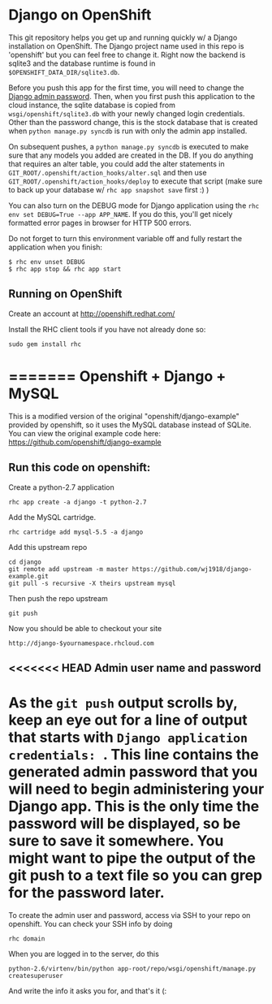 Django on OpenShift
===================

This git repository helps you get up and running quickly w/ a Django
installation on OpenShift.  The Django project name used in this repo
is 'openshift' but you can feel free to change it.  Right now the
backend is sqlite3 and the database runtime is found in
`$OPENSHIFT_DATA_DIR/sqlite3.db`.

Before you push this app for the first time, you will need to change
the [Django admin password](#admin-user-name-and-password).
Then, when you first push this
application to the cloud instance, the sqlite database is copied from
`wsgi/openshift/sqlite3.db` with your newly changed login
credentials. Other than the password change, this is the stock
database that is created when `python manage.py syncdb` is run with
only the admin app installed.

On subsequent pushes, a `python manage.py syncdb` is executed to make
sure that any models you added are created in the DB.  If you do
anything that requires an alter table, you could add the alter
statements in `GIT_ROOT/.openshift/action_hooks/alter.sql` and then use
`GIT_ROOT/.openshift/action_hooks/deploy` to execute that script (make
sure to back up your database w/ `rhc app snapshot save` first :) )

You can also turn on the DEBUG mode for Django application using the
`rhc env set DEBUG=True --app APP_NAME`. If you do this, you'll get
nicely formatted error pages in browser for HTTP 500 errors.

Do not forget to turn this environment variable off and fully restart
the application when you finish:

```
$ rhc env unset DEBUG
$ rhc app stop && rhc app start
```

Running on OpenShift
--------------------

Create an account at http://openshift.redhat.com/

Install the RHC client tools if you have not already done so:
    
    sudo gem install rhc
=======
Openshift + Django + MySQL
==========================

This is a modified version of the original "openshift/django-example" provided by openshift, so it uses the MySQL database instead of SQLite. You can view the original example code here:
https://github.com/openshift/django-example

Run this code on openshift:
---------------------------

Create a python-2.7 application

    rhc app create -a django -t python-2.7

Add the MySQL cartridge.

    rhc cartridge add mysql-5.5 -a django 

Add this upstream repo

    cd django
    git remote add upstream -m master https://github.com/wj1918/django-example.git 
    git pull -s recursive -X theirs upstream mysql 

Then push the repo upstream
    
    git push

Now you should be able to checkout your site

    http://django-$yournamespace.rhcloud.com

<<<<<<< HEAD
Admin user name and password
----------------------------
As the `git push` output scrolls by, keep an eye out for a
line of output that starts with `Django application credentials: `. This line
contains the generated admin password that you will need to begin
administering your Django app. This is the only time the password
will be displayed, so be sure to save it somewhere. You might want 
to pipe the output of the git push to a text file so you can grep for
the password later.
=======
To create the admin user and password, access via SSH to your repo on openshift. You can check your SSH info by doing

    rhc domain

When you are logged in to the server, do this

    python-2.6/virtenv/bin/python app-root/repo/wsgi/openshift/manage.py createsuperuser

And write the info it asks you for, and that's it (:

